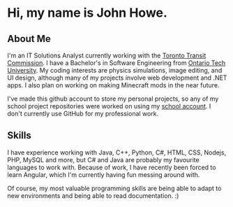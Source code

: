 # Hi, my name is John Howe.



## About Me
I'm an IT Solutions Analyst currently working with the [Toronto Transit Commission](https://www.ttc.ca/).
I have a Bachelor's in Software Engineering from [Ontario Tech University](https://ontariotechu.ca).
My coding interests are physics simulations, image editing, and UI design, although many of my projects involve web development and .NET apps.
I also plan on working on making Minecraft mods in the near future.

I've made this github account to store my personal projects, 
so any of my school project repositories were worked on using my [school account](https://github.com/johnh-otu). I don't currently use GitHub for my professional work.

## Skills
I have experience working with Java, C++, Python, C#, HTML, CSS, Nodejs, PHP, MySQL and more, but C# and Java are probably my favourite languages to work with.
Because of work, I have recently been forced to learn Angular, which I'm currently having fun messing around with.

Of course, my most valuable programming skills are being able to adapt to new environments and being able to read documentation. :)
